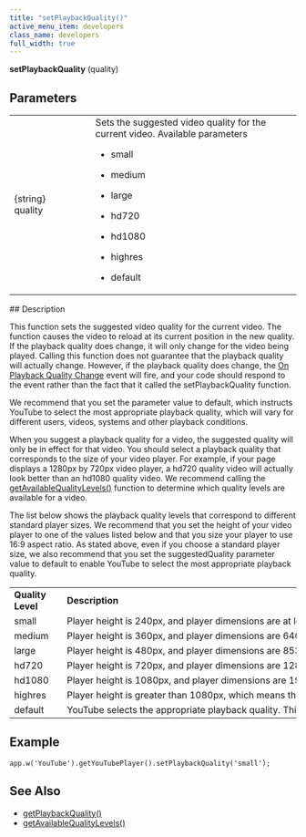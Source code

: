 ```yaml
---
title: "setPlaybackQuality()"
active_menu_item: developers
class_name: developers
full_width: true
---
```



**setPlaybackQuality** (quality)

## Parameters

<table>
<tr>
<td width="169">
{string} quality

</td>
<td width="17">
</td>
<td width="694">
Sets the suggested video quality for the current video. Available parameters

 - small

 - medium

 - large

 - hd720

 - hd1080

 - highres

 - default

</td>
</tr>
</table>
## Description

This function sets the suggested video quality for the current video. The function causes the video to reload at its current position in the new quality. If the playback quality does change, it will only change for the video being played. Calling this function does not guarantee that the playback quality will actually change. However, if the playback quality does change, the [On Playback Quality Change](/developers/user-guide/product-guide/widget-properties-events/events/event-reference-list/general-events#playback) event will fire, and your code should respond to the event rather than the fact that it called the setPlaybackQuality function.

We recommend that you set the parameter value to default, which instructs YouTube to select the most appropriate playback quality, which will vary for different users, videos, systems and other playback conditions.

When you suggest a playback quality for a video, the suggested quality will only be in effect for that video. You should select a playback quality that corresponds to the size of your video player. For example, if your page displays a 1280px by 720px video player, a hd720 quality video will actually look better than an hd1080 quality video. We recommend calling the [getAvailableQualityLevels()](/developers/user-guide/scripting-apis/client-api/widget-object-functions/video-audio-youtube-widget/getavailablequalitylevels) function to determine which quality levels are available for a video.

The list below shows the playback quality levels that correspond to different standard player sizes. We recommend that you set the height of your video player to one of the values listed below and that you size your player to use 16:9 aspect ratio. As stated above, even if you choose a standard player size, we also recommend that you set the suggestedQuality parameter value to default to enable YouTube to select the most appropriate playback quality.

<table>
<tr>
<td width="121">
  <strong>Quality Level</strong>

</td>
<td width="16">
</td>
<td width="1201">
  <strong>Description</strong>

</td>
</tr>
<tr>
<td width="121">
small

</td>
<td width="16">
        
      

</td>
<td width="1201">
Player height is 240px, and player dimensions are at least 320px by 240px for 4:3 aspect ratio

</td>
</tr>
<tr>
<td width="121">
medium

</td>
<td width="16">
        
      

</td>
<td width="1201">
Player height is 360px, and player dimensions are 640px by 360px (for 16:9 aspect ratio) or 480px by 360px (for 4:3 aspect ratio).

</td>
</tr>
<tr>
<td width="121">
large

</td>
<td width="16">
        
      

</td>
<td width="1201">
Player height is 480px, and player dimensions are 853px by 480px (for 16:9 aspect ratio) or 640px by 480px (for 4:3 aspect ratio).

</td>
</tr>
<tr>
<td width="121">
hd720

</td>
<td width="16">
        
      

</td>
<td width="1201">
Player height is 720px, and player dimensions are 1280px by 720px (for 16:9 aspect ratio) or 960px by 720px (for 4:3 aspect ratio).

</td>
</tr>
<tr>
<td width="121">
hd1080

</td>
<td width="16">
        
      

</td>
<td width="1201">
Player height is 1080px, and player dimensions are 1920px by 1080px (for 16:9 aspect ratio) or 1440px by 1080px (for 4:3 aspect ratio).

</td>
</tr>
<tr>
<td width="121">
highres

</td>
<td width="16">
        
      

</td>
<td width="1201">
Player height is greater than 1080px, which means that the player's aspect ratio is greater than 1920px by 1080px.

</td>
</tr>
<tr>
<td width="121">
default

</td>
<td width="16">
        
      

</td>
<td width="1201">
YouTube selects the appropriate playback quality. This setting effectively reverts the quality level to the default state and nullifies any previous efforts to set playback quality.

</td>
</tr>
</table>

## Example

     
    app.w('YouTube').getYouTubePlayer().setPlaybackQuality('small');
     
     
   

## See Also

 - [getPlaybackQuality()](/developers/user-guide/scripting-apis/client-api/widget-object-functions/video-audio-youtube-widget/getplaybackquality)
 - [getAvailableQualityLevels()](/developers/user-guide/scripting-apis/client-api/widget-object-functions/video-audio-youtube-widget/getavailablequalitylevels)

